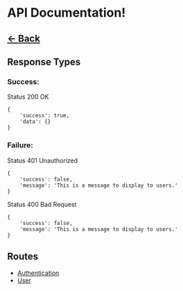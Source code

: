 # API Documentation!

## [<- Back](../README.md)

## Response Types
### Success: 
Status 200 OK
```
{
    'success': true,
    'data': {}
}
```
### Failure:
Status 401 Unauthorized
```
{
    'success': false,
    'message': 'This is a message to display to users.'
}
```

Status 400 Bad Request
```
{
    'success': false,
    'message': 'This is a message to display to users.'
}
```


## Routes
* [Authentication](./api/auth.md)
* [User](./api/user.md)